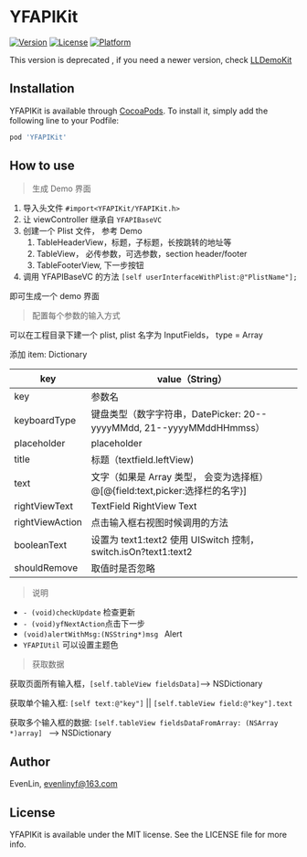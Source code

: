 # YFAPIKit

[![Version](https://img.shields.io/cocoapods/v/YFAPIKit.svg?style=flat)](https://cocoapods.org/pods/YFAPIKit)
[![License](https://img.shields.io/cocoapods/l/YFAPIKit.svg?style=flat)](https://cocoapods.org/pods/YFAPIKit)
[![Platform](https://img.shields.io/cocoapods/p/YFAPIKit.svg?style=flat)](https://cocoapods.org/pods/YFAPIKit)

This version is deprecated , if you need a newer version, check  [LLDemoKit](https://github.com/LLPayiOSDev/LLDemoKit)

## Installation

YFAPIKit is available through [CocoaPods](https://cocoapods.org). To install
it, simply add the following line to your Podfile:

```ruby
pod 'YFAPIKit'
```

## How to use

> 生成 Demo 界面

1. 导入头文件 `#import<YFAPIKit/YFAPIKit.h>`
2. 让 viewController 继承自 `YFAPIBaseVC`
3. 创建一个 Plist 文件， 参考 Demo
   1. TableHeaderView，标题，子标题，长按跳转的地址等
   2. TableView， 必传参数，可选参数，section header/footer
   3. TableFooterView, 下一步按钮
4. 调用 YFAPIBaseVC 的方法 `[self userInterfaceWithPlist:@"PlistName"];`

即可生成一个 demo 界面



> 配置每个参数的输入方式

可以在工程目录下建一个 plist, plist 名字为 InputFields， type = Array

添加 item: Dictionary

| key             | value（String）                                              |
| --------------- | ------------------------------------------------------------ |
| key             | 参数名                                                       |
| keyboardType    | 键盘类型（数字字符串，DatePicker: 20--yyyyMMdd,  21--yyyyMMddHHmmss） |
| placeholder     | placeholder                                                  |
| title           | 标题（textfield.leftView)                                    |
| text            | 文字（如果是 Array 类型， 会变为选择框）@[@{field:text,picker:选择栏的名字}] |
| rightViewText   | TextField RightView Text                                     |
| rightViewAction | 点击输入框右视图时候调用的方法                               |
| booleanText     | 设置为 text1:text2 使用 UISwitch 控制，switch.isOn?text1:text2 |
| shouldRemove    | 取值时是否忽略                                               |

> 说明

- `- (void)checkUpdate` 检查更新
- `- (void)yfNextAction`点击下一步
- `(void)alertWithMsg:(NSString*)msg ` Alert
- `YFAPIUtil` 可以设置主题色

> 获取数据

获取页面所有输入框，`[self.tableView fieldsData]`--> NSDictionary

获取单个输入框: `[self text:@"key"]` || `[self.tableView field:@"key"].text`

获取多个输入框的数据: `[self.tableView fieldsDataFromArray: (NSArray *)array] ` --> NSDictionary

## Author

EvenLin, evenlinyf@163.com

## License

YFAPIKit is available under the MIT license. See the LICENSE file for more info.
